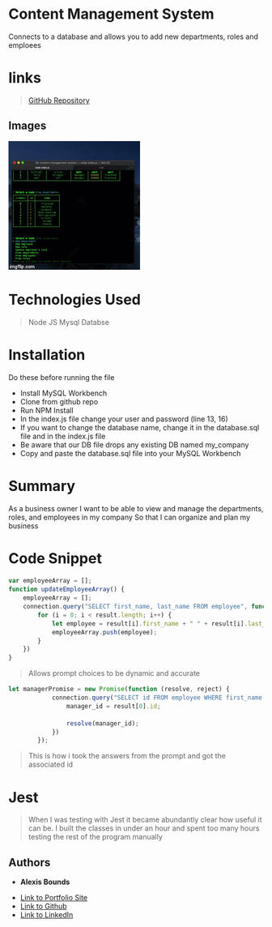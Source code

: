 # Content Management System
Connects to a database and allows you to add new departments, roles and emploees


# links
> [GitHub Repository](https://github.com/boundsalexis/content-management-system)

## Images
![Final Product](/3mhdit.gif)

# Technologies Used
> Node JS 
> Mysql Databse
 
# Installation
Do these before running the file
- Install MySQL Workbench
 - Clone from github repo
 - Run NPM Install
 - In the index.js file change your user and password (line 13, 16)
 - If you want to change the database name, change it in the database.sql file and in the index.js file
 - Be aware that our DB file drops any existing DB named my_company
 - Copy and paste the database.sql file into your MySQL Workbench 
 



# Summary
As a business owner
I want to be able to view and manage the departments, roles, and employees in my company
So that I can organize and plan my business


# Code Snippet
```javascript
var employeeArray = [];
function updateEmployeeArray() {
    employeeArray = [];
    connection.query("SELECT first_name, last_name FROM employee", function (err, result) {
        for (i = 0; i < result.length; i++) {
            let employee = result[i].first_name + " " + result[i].last_name;
            employeeArray.push(employee);
        }
    })
}
```
> Allows prompt choices to be dynamic and accurate
``` javascript
let managerPromise = new Promise(function (resolve, reject) {
            connection.query("SELECT id FROM employee WHERE first_name = ? AND last_name = ?", [manager[0], manager[1]], function (err, result) {
                manager_id = result[0].id;

                resolve(manager_id);
            })
        });
```
> This is how i took the answers from the prompt and got the associated id

# Jest
> When I was testing with Jest it became abundantly clear how useful it can be.
> I built the classes in under an hour and spent too many hours testing the rest of the program manually


## Authors

* **Alexis Bounds** 

- [Link to Portfolio Site](https://github.com/boundsalexis/basic-portfolio)
- [Link to Github](https://github.com/boundsalexis)
- [Link to LinkedIn](https://www.linkedin.com/in/alexis-bounds-9b7711169/)